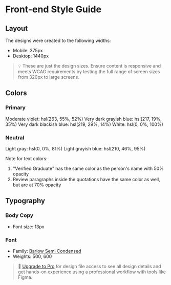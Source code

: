 # Front-end Style Guide

## Layout

The designs were created to the following widths:

- Mobile: 375px
- Desktop: 1440px

> 💡 These are just the design sizes. Ensure content is responsive and meets WCAG requirements by testing the full range of screen sizes from 320px to large screens.

## Colors

### Primary

Moderate violet: hsl(263, 55%, 52%)
Very dark grayish blue: hsl(217, 19%, 35%)
Very dark blackish blue: hsl(219, 29%, 14%)
White: hsl(0, 0%, 100%)

### Neutral

Light gray: hsl(0, 0%, 81%)
Light grayish blue: hsl(210, 46%, 95%)

Note for text colors:

1. "Verified Graduate" has the same color as the person's name with 50% opacity
2. Review paragraphs inside the quotations have the same color as well, but are at 70% opacity

## Typography

### Body Copy

- Font size: 13px

### Font

- Family: [Barlow Semi Condensed](https://fonts.google.com/specimen/Barlow+Semi+Condensed)
- Weights: 500, 600

> 💎 [Upgrade to Pro](https://www.frontendmentor.io/pro?ref=style-guide) for design file access to see all design details and get hands-on experience using a professional workflow with tools like Figma.

<!--

Daniel Clifford
Verified Graduate

I received a job offer mid-course, and the subjects I learned were current, if not more so,
in the company I joined. I honestly feel I got every penny’s worth.

“ I was an EMT for many years before I joined the bootcamp. I’ve been looking to make a
transition and have heard some people who had an amazing experience here. I signed up
for the free intro course and found it incredibly fun! I enrolled shortly thereafter.
The next 12 weeks was the best - and most grueling - time of my life. Since completing
the course, I’ve successfully switched careers, working as a Software Engineer at a VR startup. ”

Jonathan Walters
Verified Graduate

The team was very supportive and kept me motivated

“ I started as a total newbie with virtually no coding skills. I now work as a mobile engineer
for a big company. This was one of the best investments I’ve made in myself. ”

Jeanette Harmon
Verified Graduate

An overall wonderful and rewarding experience

“ Thank you for the wonderful experience! I now have a job I really enjoy, and make a good living
while doing something I love. ”

Patrick Abrams
Verified Graduate

Awesome teaching support from TAs who did the bootcamp themselves. Getting guidance from them and
learning from their experiences was easy.

“ The staff seem genuinely concerned about my progress which I find really refreshing. The program
gave me the confidence necessary to be able to go out in the world and present myself as a capable
junior developer. The standard is above the rest. You will get the personal attention you need from
an incredible community of smart and amazing people. ”

Kira Whittle
Verified Graduate

Such a life-changing experience. Highly recommended!

“ Before joining the bootcamp, I’ve never written a line of code. I needed some structure from
professionals who can help me learn programming step by step. I was encouraged to enroll by a former
student of theirs who can only say wonderful things about the program. The entire curriculum and staff
did not disappoint. They were very hands-on and I never had to wait long for assistance. The agile team
project, in particular, was outstanding. It took my learning to the next level in a way that no tutorial
could ever have. In fact, I’ve often referred to it during interviews as an example of my developent
experience. It certainly helped me land a job as a full-stack developer after receiving multiple offers.
100% recommend! ”
 -->
